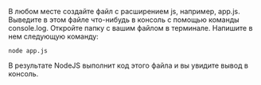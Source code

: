В любом месте создайте файл с расширением js, например, app.js. Выведите в этом файле что-нибудь в консоль с помощью команды console.log. Откройте папку с вашим файлом в терминале. Напишите в нем следующую команду:

``node app.js``

В результате NodeJS выполнит код этого файла и вы увидите вывод в консоль.